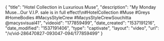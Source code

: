 {
    "title": "Hotel Collection in Luxurious Muse",
    "description": "My Monday Muse...Our V.I.P. sale is in full effect!\n#HotelCollection #Muse #Greys #HomeBodies #MacysStyleCrew #MacysStyleCrewSouchitta @macysvisual41",
    "videoid": "177859499",
    "date_created": "1537191216",
    "date_modified": "1537191406",
    "type": "captivate",
    "layout": "video",
    "url": "\/v\/vid-286470827-093047-094\/177859499"
}
